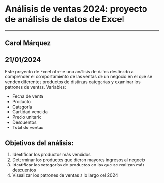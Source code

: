 # Análisis de ventas 2024: proyecto de análisis de datos de Excel
---
 ## **Carol Márquez**
  21/01/2024
---
Este proyecto de Excel ofrece una análisis de datos destinado a comprender el comportamiento de las ventas de un negocio en el que se venden diferentes productos de distintas categorías 
y examinar los patrones de ventas. 
Variables:
- Fecha de venta
- Producto
- Categoría
- Cantidad vendida
- Precio unitario
- Descuentos 
- Total de ventas

## Objetivos del análisis:
1. Identificar los productos más vendidos
2. Determinar los productos que dieron mayores ingresos al negocio
3. Identificar las categorías de productos en las que se realizan más descuentos
4. Visualizar los patrones de ventas a lo largo del 2024
